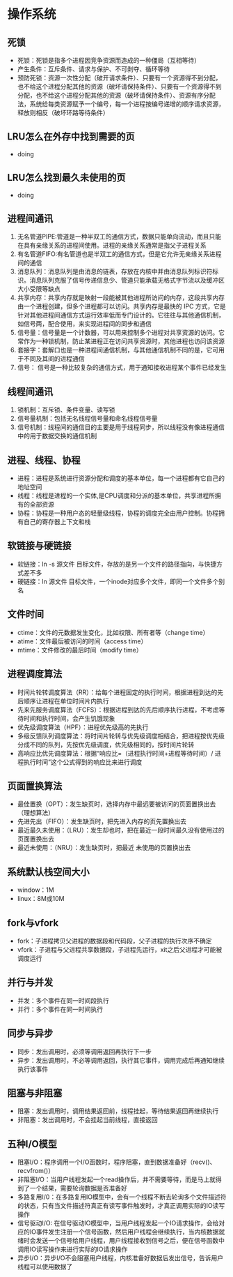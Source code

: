 # 操作系统 #
## 死锁 ##
- 死锁：死锁是指多个进程因竞争资源而造成的一种僵局（互相等待）
- 产生条件：互斥条件、请求与保护、不可剥夺、循环等待
- 预防死锁：资源一次性分配（破开请求条件）、只要有一个资源得不到分配，也不给这个进程分配其他的资源（破坏请保持条件）、只要有一个资源得不到分配，也不给这个进程分配其他的资源（破坏请保持条件）、资源有序分配法，系统给每类资源赋予一个编号，每一个进程按编号递增的顺序请求资源，释放则相反（破坏环路等待条件）

## LRU怎么在外存中找到需要的页 ##
- doing

## LRU怎么找到最久未使用的页 ##
- doing

## 进程间通讯 ##
1. 无名管道PIPE:管道是一种半双工的通信方式，数据只能单向流动，而且只能在具有亲缘关系的进程间使用。进程的亲缘关系通常是指父子进程关系
2. 有名管道FIFO:有名管道也是半双工的通信方式，但是它允许无亲缘关系进程间的通信
3. 消息队列：消息队列是由消息的链表，存放在内核中并由消息队列标识符标识。消息队列克服了信号传递信息少、管道只能承载无格式字节流以及缓冲区大小受限等缺点
4. 共享内存：共享内存就是映射一段能被其他进程所访问的内存，这段共享内存由一个进程创建，但多个进程都可以访问。共享内存是最快的 IPC 方式，它是针对其他进程间通信方式运行效率低而专门设计的。它往往与其他通信机制，如信号两，配合使用，来实现进程间的同步和通信
5. 信号量：信号量是一个计数器，可以用来控制多个进程对共享资源的访问。它常作为一种锁机制，防止某进程正在访问共享资源时，其他进程也访问该资源
6. 套接字：套解口也是一种进程间通信机制，与其他通信机制不同的是，它可用于不同及其间的进程通信
7. 信号： 信号是一种比较复杂的通信方式，用于通知接收进程某个事件已经发生

## 线程间通讯 ##
1. 锁机制：互斥锁、条件变量、读写锁
2. 信号量机制：包括无名线程信号量和命名线程信号量
3. 信号机制：线程间的通信目的主要是用于线程同步，所以线程没有像进程通信中的用于数据交换的通信机制

## 进程、线程、协程 ##
- 进程：进程是系统进行资源分配和调度的基本单位，每一个进程都有它自己的地址空间
- 线程：线程是进程的一个实体,是CPU调度和分派的基本单位，共享进程所拥有的全部资源
- 协程：协程是一种用户态的轻量级线程，协程的调度完全由用户控制。协程拥有自己的寄存器上下文和栈

## 软链接与硬链接 ##
- 软链接：ln -s 源文件 目标文件，存放的是另一个文件的路径指向，与快捷方式差不多
- 硬链接：ln 源文件 目标文件，一个inode对应多个文件，即同一个文件多个别名

## 文件时间 ##
- ctime：文件的元数据发生变化，比如权限、所有者等（change time）
- atime：文件最后被访问的时间（access time）
- mtime：文件修改的最后时间（modify time）

## 进程调度算法 ##
- 时间片轮转调度算法（RR）：给每个进程固定的执行时间，根据进程到达的先后顺序让进程在单位时间片内执行
- 先来先服务调度算法（FCFS）：根据进程到达的先后顺序执行进程，不考虑等待时间和执行时间，会产生饥饿现象
- 优先级调度算法（HPF）：进程优先级高的先执行
- 多级反馈队列调度算法：将时间片轮转与优先级调度相结合，把进程按优先级分成不同的队列，先按优先级调度，优先级相同的，按时间片轮转
- 高响应比优先调度算法：根据“响应比=（进程执行时间+进程等待时间）/ 进程执行时间”这个公式得到的响应比来进行调度

## 页面置换算法 ##
- 最佳置换（OPT）：发生缺页时，选择内存中最远要被访问的页面置换出去（理想算法）
- 先进先出（FIFO）：发生缺页时，把先进入内存的页先置换出去
- 最近最久未使用：（LRU）：发生却也时，把在最近一段时间最久没有使用过的页面置换出去
- 最近未使用：（NRU）：发生缺页时，把最近 未使用的页置换出去

## 系统默认栈空间大小 ##
- window：1M
- linux：8M或10M

## fork与vfork ##
- fork：子进程拷贝父进程的数据段和代码段，父子进程的执行次序不确定
- vfork：子进程与父进程共享数据段，子进程先运行，xit之后父进程才可能被调度运行

## 并行与并发 ##
- 并发：多个事件在同一时间段执行
- 并行：多个事件在同一时间执行

## 同步与异步 ##
- 同步：发出调用时，必须等调用返回再执行下一步
- 异步：发出调用时，不必等调用返回，执行其它事件，调用完成后再通知继续执行该事件

## 阻塞与非阻塞 ##
- 阻塞：发出调用时，调用结果返回前，线程挂起，等待结果返回再继续执行
- 非阻塞：发出调用时，不会挂起当前线程，直接返回

## 五种I/O模型 ##
- 阻塞I/O：程序调用一个I/O函数时，程序阻塞，直到数据准备好（recv()、recvfrom()）
- 非阻塞I/O：当用户线程发起一个read操作后，并不需要等待，而是马上就得到了一个结果，需要轮询数据是否准备好
- 多路复用I/0：在多路复用IO模型中，会有一个线程不断去轮询多个文件描述符的状态，只有当文件描述符真正有读写事件触发时，才真正调用实际的IO读写操作
- 信号驱动I/O: 在信号驱动IO模型中，当用户线程发起一个IO请求操作，会给对应的IO事件发生注册一个信号函数，然后用户线程会继续执行，当内核数据就绪时会发送一个信号给用户线程，用户线程接收到信号之后，便在信号函数中调用IO读写操作来进行实际的IO请求操作
- 异步I/O：异步I/O不会阻塞用户线程，内核准备好数据后发出信号，告诉用户线程可以使用数据了

